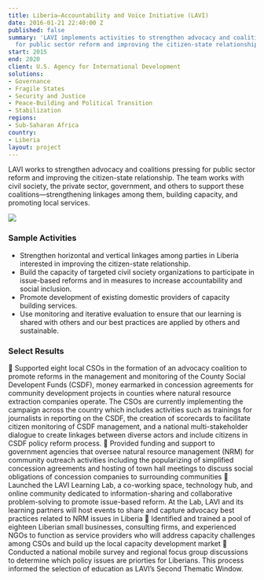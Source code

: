 ```yaml
---
title: Liberia—Accountability and Voice Initiative (LAVI)
date: 2016-01-21 22:40:00 Z
published: false
summary: 'LAVI implements activities to strengthen advocacy and coalitions pressing
  for public sector reform and improving the citizen-state relationship. '
start: 2015
end: 2020
client: U.S. Agency for International Development
solutions:
- Governance
- Fragile States
- Security and Justice
- Peace-Building and Political Transition
- Stabilization
regions:
- Sub-Saharan Africa
country:
- Liberia
layout: project
---
```


LAVI works to strengthen advocacy and coalitions pressing for public sector reform and improving the citizen-state relationship. The team works with civil society, the private sector, government, and others to support these coalitions—strengthening linkages among them, building capacity, and promoting local services.

![][1]

###  Sample Activities

* Strengthen horizontal and vertical linkages among parties in Liberia interested in improving the citizen-state relationship.
* Build the capacity of targeted civil society organizations to participate in issue-based reforms and in measures to increase accountability and social inclusion.
* Promote development of existing domestic providers of capacity building services.
* Use monitoring and iterative evaluation to ensure that our learning is shared with others and our best practices are applied by others and sustainable.

###  Select Results

	Supported eight local CSOs in the formation of an advocacy coalition to promote reforms in the management and monitoring of the County Social Developent Funds (CSDF), money earmarked in concession agreements for community development projects in counties where natural resource extraction companies operate. The CSOs are currently implementing the campaign across the country which includes activities such as  trainings for journalists in reporting on the CSDF, the creation of scorecards to facilitate citizen monitoring of CSDF management, and a national multi-stakeholder dialogue to create linkages between diverse actors and include citizens in CSDF policy reform process.
	Provided funding and support to government agencies that oversee natural resource management (NRM) for community outreach activities including the popularizing of simplified concession agreements and hosting of town hall meetings to discuss social obligations of concession companies to surrounding communities
	Launched the LAVI Learning Lab, a co-working space, technology hub, and online community dedicated to information-sharing and collaborative problem-solving to promote issue-based reform. At the Lab, LAVI and its learning partners will host events to share and capture advocacy best practices related to NRM issues in Liberia
	Identified and trained a pool of eighteen Liberian small businesses, consulting firms, and experienced NGOs to function as service providers who will address capacity challenges among CSOs and build up the local capacity development market
	Conducted a national mobile survey and regional focus group discussions to determine which policy issues are priorties for Liberians. This process informed the selection of education as LAVI’s Second Thematic Window.

[1]: https://assetify-dai.com/projects/LAVI-pic-for-webpage.jpg
